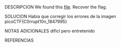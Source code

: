 DESCRIPCION
We found this [file](https://jupiter.challenges.picoctf.org/static/ab30fcb7d47364b4190a7d3d40edb551/mystery). Recover the flag.

SOLUCION
Habia que corregir los errores de la imagen
picoCTF{C0rrupt10n_1847995}

NOTAS ADICIONALES
dificl pero entretenido

REFERENCIAS